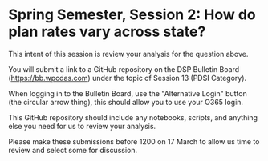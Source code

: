 # Spring Semester, Session 2: How do plan rates vary across state?

This intent of this session is review your analysis for the question above.

You will submit a link to a GitHub repository on the DSP Bulletin Board (https://bb.wpcdas.com) under the topic of Session 13 (PDSI Category). 

When logging in to the Bulletin Board, use the "Alternative Login" button (the circular arrow thing), this should allow you to use your O365 login.  

This GitHub repository should include any notebooks, scripts, and anything else you need for us to review your analysis.

Please make these submissions before 1200 on 17 March to allow us time to review and select some for discussion.